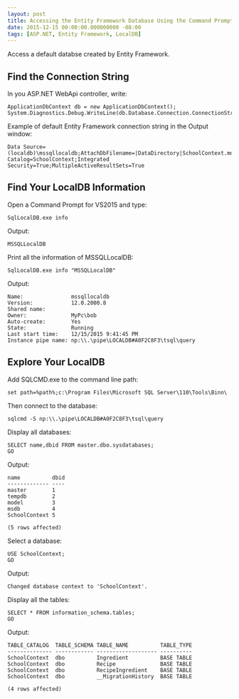 ```yaml
---
layout: post
title: Accessing the Entity Framework Database Using the Command Prompt
date: 2015-12-15 00:00:00.000000000 -08:00
tags: [ASP.NET, Entity Framework, LocalDB]
---
```


Access a default databse created by Entity Framework.

## Find the Connection String

In you ASP.NET WebApi controller, write:

    ApplicationDbContext db = new ApplicationDbContext();
    System.Diagnostics.Debug.WriteLine(db.Database.Connection.ConnectionString);

Example of default Entity Framework connection string in the Output window:

    Data Source=(localdb)\mssqllocaldb;AttachDbFilename=|DataDirectory|SchoolContext.mdf;Initial Catalog=SchoolContext;Integrated Security=True;MultipleActiveResultSets=True

## Find Your LocalDB Information

Open a Command Prompt for VS2015 and type:

    SqlLocalDB.exe info

Output:

    MSSQLLocalDB

Print all the information of MSSQLLocalDB:

    SqlLocalDB.exe info "MSSQLLocalDB"

Output:

    Name:               mssqllocaldb
    Version:            12.0.2000.8
    Shared name:
    Owner:              MyPc\bob
    Auto-create:        Yes
    State:              Running
    Last start time:    12/15/2015 9:41:45 PM
    Instance pipe name: np:\\.\pipe\LOCALDB#A0F2C8F3\tsql\query

## Explore Your LocalDB

Add SQLCMD.exe to the command line path:

    set path=%path%;c:\Program Files\Microsoft SQL Server\110\Tools\Binn\

Then connect to the database:

    sqlcmd -S np:\\.\pipe\LOCALDB#A0F2C8F3\tsql\query

Display all databases:

    SELECT name,dbid FROM master.dbo.sysdatabases;
    GO

Output:

    name          dbid
    ------------- ----
    master        1
    tempdb        2
    model         3
    msdb          4
    SchoolContext 5
    
    (5 rows affected)

Select a database:

    USE SchoolContext;
    GO

Output:

    Changed database context to 'SchoolContext'.

Display all the tables:

    SELECT * FROM information_schema.tables;
    GO

Output:

    TABLE_CATALOG  TABLE_SCHEMA TABLE_NAME          TABLE_TYPE
    -------------- ------------ ------------------- ----------
    SchoolContext  dbo          Ingredient          BASE TABLE
    SchoolContext  dbo          Recipe              BASE TABLE
    SchoolContext  dbo          RecipeIngredient    BASE TABLE
    SchoolContext  dbo          __MigrationHistory  BASE TABLE

    (4 rows affected)




